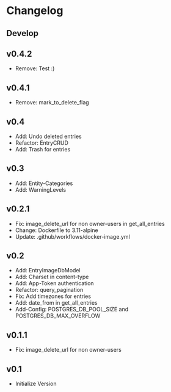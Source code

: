 # Changelog

## Develop

## v0.4.2
- Remove: Test :)

## v0.4.1
- Remove: mark_to_delete_flag

## v0.4
- Add: Undo deleted entries
- Refactor: EntryCRUD
- Add: Trash for entries

## v0.3

- Add: Entity-Categories
- Add: WarningLevels

## v0.2.1

- Fix: image_delete_url for non owner-users in get_all_entries
- Change: Dockerfile to 3.11-alpine
- Update: .github/workflows/docker-image.yml

## v0.2
- Add: EntryImageDbModel
- Add: Charset in content-type
- Add: App-Token authentication
- Refactor: query_pagination
- Fix: Add timezones for entries
- Add: date_from in get_all_entries
- Add-Config: POSTGRES_DB_POOL_SIZE and POSTGRES_DB_MAX_OVERFLOW

## v0.1.1
- Fix: image_delete_url for non owner-users

## v0.1
- Initialize Version
